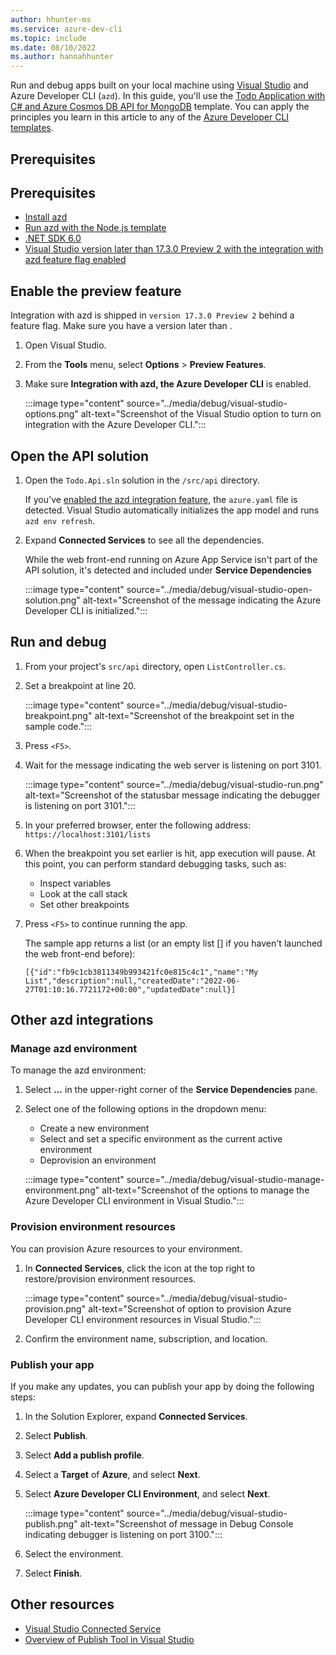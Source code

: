 ```yaml
---
author: hhunter-ms
ms.service: azure-dev-cli
ms.topic: include
ms.date: 08/10/2022
ms.author: hannahhunter
---
```


Run and debug apps built on your local machine using [Visual Studio](/visualstudio/azure) and Azure Developer CLI (`azd`). In this guide, you'll use the [Todo Application with C# and Azure Cosmos DB API for MongoDB](https://github.com/Azure-Samples/todo-csharp-cosmos-sql) template. You can apply the principles you learn in this article to any of the [Azure Developer CLI templates](../overview.md#azure-developer-cli-templates).

## Prerequisites

## Prerequisites

- [Install azd](../install-azd.md)
- [Run azd with the Node.js template](../get-started-nodejs.md)
- [.NET SDK 6.0](https://dotnet.microsoft.com/en-us/download/dotnet/6.0)
- [Visual Studio version later than 17.3.0 Preview 2 with the integration with azd feature flag enabled](https://docs.microsoft.com/visualstudio/install/install-visual-studio?view=vs-2022)

## Enable the preview feature

Integration with azd is shipped in `version 17.3.0 Preview 2` behind a feature flag. Make sure you have a version later than .

1. Open Visual Studio.

1. From the **Tools** menu, select **Options** > **Preview Features**.

1. Make sure **Integration with azd, the Azure Developer CLI** is enabled.

   :::image type="content" source="../media/debug/visual-studio-options.png" alt-text="Screenshot of the Visual Studio option to turn on integration with the Azure Developer CLI.":::

## Open the API solution

1. Open the `Todo.Api.sln` solution in the `/src/api` directory.  

   If you've [enabled the azd integration feature](#prerequisites), the `azure.yaml` file is detected. Visual Studio automatically initializes the app model and runs `azd env refresh`.

1. Expand **Connected Services** to see all the dependencies.  

   While the web front-end running on Azure App Service isn't part of the API solution, it's detected and included under **Service Dependencies**

   :::image type="content" source="../media/debug/visual-studio-open-solution.png" alt-text="Screenshot of the message indicating the Azure Developer CLI is initialized.":::

## Run and debug

1. From your project's `src/api` directory, open `ListController.cs`.

1. Set a breakpoint at line 20.

   :::image type="content" source="../media/debug/visual-studio-breakpoint.png" alt-text="Screenshot of the breakpoint set in the sample code.":::

1. Press `<F5>`.

1. Wait for the message indicating the web server is listening on port 3101.

   :::image type="content" source="../media/debug/visual-studio-run.png" alt-text="Screenshot of the statusbar message indicating the debugger is listening on port 3101.":::

1. In your preferred browser, enter the following address: `https://localhost:3101/lists`

1. When the breakpoint you set earlier is hit, app execution will pause. At this point, you can perform standard debugging tasks, such as:
   - Inspect variables
   - Look at the call stack
   - Set other breakpoints

1. Press `<F5>` to continue running the app. 

   The sample app returns a list (or an empty list [] if you haven't launched the web front-end before):

    ```
    [{"id":"fb9c1cb3811349b993421fc0e815c4c1","name":"My List","description":null,"createdDate":"2022-06-27T01:10:16.7721172+00:00","updatedDate":null}]
    ```

## Other azd integrations

### Manage azd environment

To manage the azd environment:

1. Select **...** in the upper-right corner of the **Service Dependencies** pane.
1. Select one of the following options in the dropdown menu:

   - Create a new environment
   - Select and set a specific environment as the current active environment
   - Deprovision an environment

   :::image type="content" source="../media/debug/visual-studio-manage-environment.png" alt-text="Screenshot of the options to manage the Azure Developer CLI environment in Visual Studio.":::

### Provision environment resources

You can provision Azure resources to your environment.

1. In **Connected Services**, click the icon at the top right to restore/provision environment resources.

   :::image type="content" source="../media/debug/visual-studio-provision.png" alt-text="Screenshot of option to provision Azure Developer CLI environment resources in Visual Studio.":::

1. Confirm the environment name, subscription, and location.

### Publish your app

If you make any updates, you can publish your app by doing the following steps:

1. In the Solution Explorer, expand **Connected Services**.

1. Select **Publish**.

1. Select **Add a publish profile**.

1. Select a **Target** of **Azure**, and select **Next**.

1. Select **Azure Developer CLI Environment**, and select **Next**.

   :::image type="content" source="../media/debug/visual-studio-publish.png" alt-text="Screenshot of message in Debug Console indicating debugger is listening on port 3100.":::

1. Select the environment.

1. Select **Finish**.

## Other resources

- [Visual Studio Connected Service](/visualstudio/azure/overview-connected-services)
- [Overview of Publish Tool in Visual Studio](/visualstudio/deployment/publish-overview)
